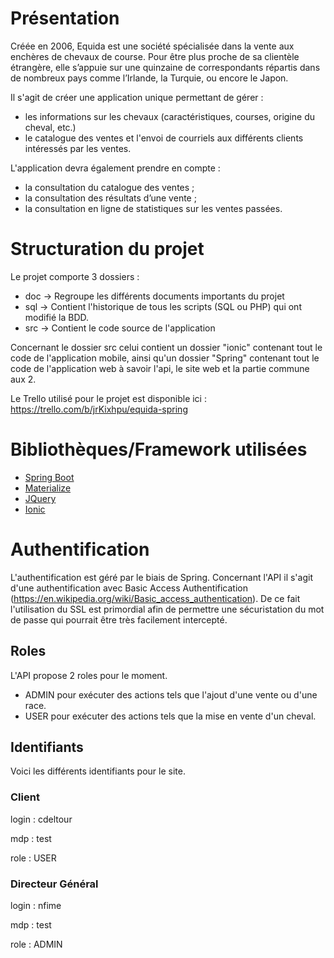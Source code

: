 # Présentation
Créée en 2006, Equida est une société spécialisée dans la vente aux enchères de chevaux de course. Pour être plus proche de sa clientèle étrangère, elle s’appuie sur une quinzaine de correspondants répartis dans de nombreux pays comme l’Irlande, la Turquie, ou encore le Japon.

Il s'agit de créer une application unique permettant de gérer :

- les informations sur les chevaux (caractéristiques, courses, origine du cheval, etc.)
- le catalogue des ventes et l'envoi de courriels aux différents clients intéressés par les ventes.

L'application devra également prendre en compte :
- la consultation du catalogue des ventes ;
- la consultation des résultats d’une vente ;
- la consultation en ligne de statistiques sur les ventes passées.

# Structuration du projet

Le projet comporte 3 dossiers :
- doc → Regroupe les différents documents importants du projet
- sql → Contient l'historique de tous les scripts (SQL ou PHP) qui ont modifié la BDD.
- src → Contient le code source de l'application

Concernant le dossier src celui contient un dossier "ionic" contenant tout le code de l'application mobile, ainsi qu'un dossier "Spring" contenant tout le code de l'application web à savoir l'api, le site web et la partie commune aux 2.

Le Trello utilisé pour le projet est disponible ici : https://trello.com/b/jrKixhpu/equida-spring

# Bibliothèques/Framework utilisées

- [Spring Boot](https://spring.io/projects/spring-boot)
- [Materialize](https://materializecss.com/) 
- [JQuery](https://jquery.com/)
- [Ionic](https://ionicframework.com/)

# Authentification

L'authentification est géré par le biais de Spring. Concernant l'API il s'agit d'une authentification avec Basic Access Authentification (https://en.wikipedia.org/wiki/Basic_access_authentication). De ce fait l'utilisation du SSL est primordial afin de permettre une sécuristation du mot de passe qui pourrait être très facilement intercepté.

## Roles

L'API propose 2 roles pour le moment.

- ADMIN pour exécuter des actions tels que l'ajout d'une vente ou d'une race. 
- USER pour exécuter des actions tels que la mise en vente d'un cheval.

## Identifiants

Voici les différents identifiants pour le site.

### Client 

login : cdeltour

mdp : test

role : USER

### Directeur Général

login : nfime

mdp : test

role : ADMIN
